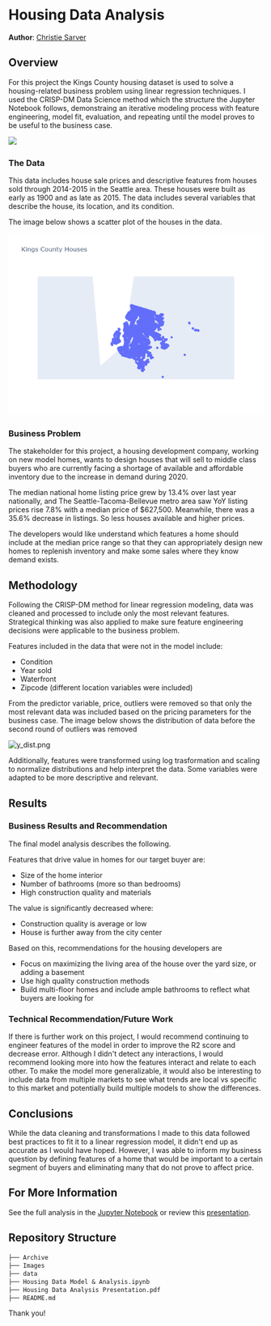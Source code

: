 # Housing Data Analysis

**Author**: [Christie Sarver](mailto:christie.sarver@gmail.com)

## Overview

For this project the Kings County housing dataset is used to solve a housing-related business problem using linear regression techniques. I used the CRISP-DM Data Science method which the structure the Jupyter Notebook  follows, demonstraing an iterative modeling process with feature engineering, model fit, evaluation, and repeating until the model proves to be useful to the business case.

<img src="Images/new_crisp-dm.png" width=400 class="center">

### The Data

This data includes house sale prices and descriptive features from houses sold through 2014-2015 in the Seattle area. These houses were built as early as 1900 and as late as 2015. The data includes several variables that describe the house, its location, and its condition. 

The image below shows a scatter plot of the houses in the data. 

![house_map_scatter.png](./Images/house_map_scatter.png)

### Business Problem

The stakeholder for this project, a housing development company, working on new model homes, wants to design houses that will sell to middle class buyers who are currently facing a shortage of available and affordable inventory due to the increase in demand during 2020.

The median national home listing price grew by 13.4% over last year nationally, and The Seattle-Tacoma-Bellevue metro area saw YoY listing prices rise 7.8% with a median price of $627,500. Meanwhile, there was a 35.6% decrease in listings. So less houses available and higher prices.

The developers would like understand which features a home should include at the median price range so that they can appropriately design new homes to replenish inventory and make some sales where they know demand exists.

## Methodology

Following the CRISP-DM method for linear regression modeling, data was cleaned and processed to include only the most relevant features. Strategical thinking was also applied to make sure feature engineering decisions were applicable to the business problem.

Features included in the data that were not in the model include:
* Condition
* Year sold
* Waterfront
* Zipcode (different location variables were included)

From the predictor variable, price, outliers were removed so that only the most relevant data was included based on the pricing parameters for the business case. The image below shows the distribution of data before the second round of outliers was removed

![y_dist.png](./Images/y_dist.png)

Additionally, features were transformed using log trasformation and scaling to normalize distributions and help interpret the data. Some variables were adapted to be more descriptive and relevant. 

## Results

### Business Results and Recommendation

The final model analysis describes the following. 

Features that drive value in homes for our target buyer are:
* Size of the home interior
* Number of bathrooms (more so than bedrooms)
* High construction quality and materials

The value is significantly decreased where:
 * Construction quality is average or low
* House is further away from the city center

Based on this, recommendations for the housing developers are

* Focus on maximizing the living area of the house over the yard size, or adding a basement
* Use high quality construction methods 
* Build multi-floor homes and include ample bathrooms to reflect what buyers are looking for

### Technical Recommendation/Future Work

If there is further work on this project, I would recommend continuing to engineer features of the model in order to improve the R2 score and decrease error. Although I didn't detect any interactions, I would recommend looking more into how the features interact and relate to each other.
To make the model more generalizable, it would also be interesting to include data from multiple markets to see what trends are local vs specific to this market and potentially build multiple models to show the differences.

## Conclusions

While the data cleaning and transformations I made to this data followed best practices to fit it to a linear regression model, it didn't end up as accurate as I would have hoped. However, I was able to inform my business question by defining features of a home that would be important to a certain segment of buyers and eliminating many that do not prove to affect price.

## For More Information

See the full analysis in the [Jupyter Notebook](./Housing%Data%Model%&%Analysis.ipynb) or review this [presentation](./Housing%20Data%20Analysis%20Presentation.pdf).

## Repository Structure

```
├── Archive
├── Images
├── data
├── Housing Data Model & Analysis.ipynb
├── Housing Data Analysis Presentation.pdf
├── README.md

```
Thank you!
